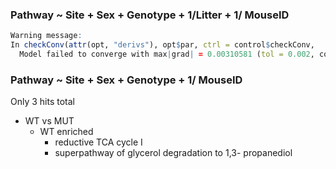 ### Pathway ~ Site  + Sex + Genotype + 1/Litter + 1/ MouseID
```R
Warning message:
In checkConv(attr(opt, "derivs"), opt$par, ctrl = control$checkConv,  :
  Model failed to converge with max|grad| = 0.00310581 (tol = 0.002, component 1)
```

### Pathway ~ Site  + Sex + Genotype + 1/ MouseID
Only 3 hits total 
- WT vs MUT
	- WT enriched 
		- reductive TCA cycle I
		- superpathway of glycerol degradation to 1,3- propanediol 